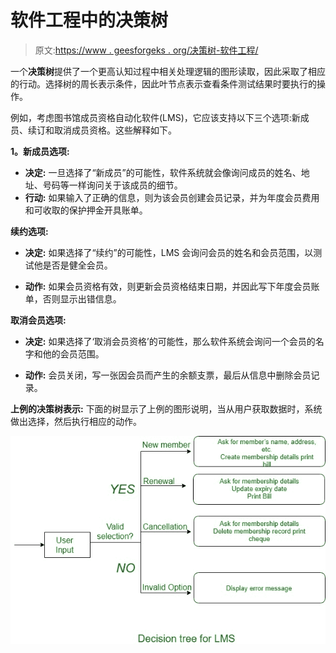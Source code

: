 # 软件工程中的决策树

> 原文:[https://www . geesforgeks . org/决策树-软件工程/](https://www.geeksforgeeks.org/decision-tree-in-software-engineering/)

一个**决策树**提供了一个更高认知过程中相关处理逻辑的图形读取，因此采取了相应的行动。选择树的周长表示条件，因此叶节点表示查看条件测试结果时要执行的操作。

例如，考虑图书馆成员资格自动化软件(LMS)，它应该支持以下三个选项:新成员、续订和取消成员资格。这些解释如下。

**1。新成员选项:**

*   **决定:**
    一旦选择了“新成员”的可能性，软件系统就会像询问成员的姓名、地址、号码等一样询问关于该成员的细节。
*   **行动:**
    如果输入了正确的信息，则为该会员创建会员记录，并为年度会员费用和可收取的保护押金开具账单。

**续约选项:**

*   **决定:**
    如果选择了“续约”的可能性，LMS 会询问会员的姓名和会员范围，以测试他是否是健全会员。

*   **动作:**
    如果会员资格有效，则更新会员资格结束日期，并因此写下年度会员账单，否则显示出错信息。

**取消会员选项:**

*   **决定:**
    如果选择了‘取消会员资格’的可能性，那么软件系统会询问一个会员的名字和他的会员范围。

*   **动作:**
    会员关闭，写一张因会员而产生的余额支票，最后从信息中删除会员记录。

**上例的决策树表示:**
下面的树显示了上例的图形说明，当从用户获取数据时，系统做出选择，然后执行相应的动作。

![](img/d5deb46d3259df73c20ecc246bd15ea1.png)